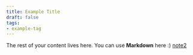 ```yaml
---
title: Example Title
draft: false
tags: 
- example-tag
--- 
```


The rest of your content lives here. You can use **Markdown** here :) [note2](./Note1.md)